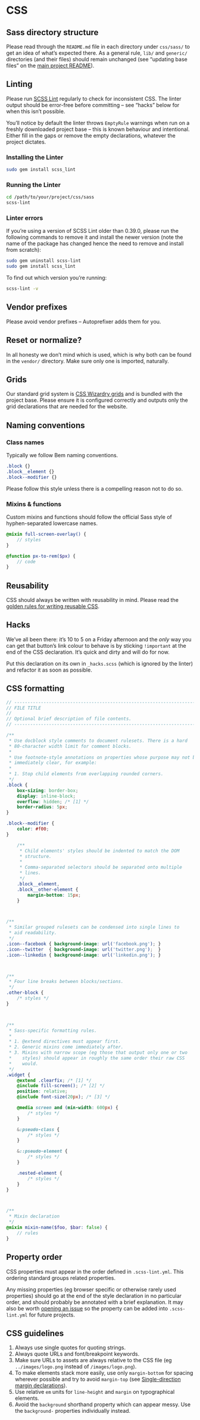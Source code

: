 # CSS

## Sass directory structure

Please read through the `README.md` file in each directory under `css/sass/` to get an idea of what’s expected there. As a general rule, `lib/` and `generic/` directories (and their files) should remain unchanged (see “updating base files” on the [main project README](https://github.com/artworking/base/blob/master/README.md)).

## Linting

Please run [SCSS Lint](https://github.com/brigade/scss-lint) regularly to check for inconsistent CSS. The linter output should be error-free before committing – see “hacks” below for when this isn’t possible.

You’ll notice by default the linter throws `EmptyRule` warnings when run on a freshly downloaded project base – this is known behaviour and intentional. Either fill in the gaps or remove the empty declarations, whatever the project dictates.

### Installing the Linter

```bash
sudo gem install scss_lint
```

### Running the Linter

```bash
cd /path/to/your/project/css/sass
scss-lint
```

### Linter errors

If you’re using a version of SCSS Lint older than 0.39.0, please run the following commands to remove it and install the newer version (note the name of the package has changed hence the need to remove and install from scratch):

```bash
sudo gem uninstall scss-lint
sudo gem install scss_lint
```

To find out which version you’re running:

```bash
scss-lint -v
```

## Vendor prefixes

Please avoid vendor prefixes – Autoprefixer adds them for you.

## Reset or normalize?

In all honesty we don’t mind which is used, which is why both can be found in the `vendor/` directory. Make sure only one is imported, naturally.

## Grids

Our standard grid system is [CSS Wizardry grids](https://github.com/csswizardry/csswizardry-grids) and is bundled with the project base. Please ensure it is configured correctly and outputs only the grid declarations that are needed for the website.

## Naming conventions

### Class names

Typically we follow Bem naming conventions.

```css
.block {}
.block__element {}
.block--modifier {}
```

Please follow this style unless there is a compelling reason not to do so.

### Mixins & functions

Custom mixins and functions should follow the official Sass style of hyphen-separated lowercase names.

```scss
@mixin full-screen-overlay() {
	// styles
}

@function px-to-rem($px) {
	// code
}
```

## Reusability

CSS should always be written with reusability in mind. Please read the [golden rules for writing reusable CSS](http://samhastings.com/guides/reusable-css/).

## Hacks

We’ve all been there: it’s 10 to 5 on a Friday afternoon and the _only_ way you can get that button’s link colour to behave is by sticking `!important` at the end of the CSS declaration. It’s quick and dirty and will do for now.

Put this declaration on its own in `_hacks.scss` (which is ignored by the linter) and refactor it as soon as possible.

## CSS formatting

```scss
// -----------------------------------------------------------------------------
// FILE TITLE
//
// Optional brief description of file contents.
// -----------------------------------------------------------------------------

/**
 * Use docblock style comments to document rulesets. There is a hard
 * 80-character width limit for comment blocks.
 *
 * Use footnote-style annotations on properties whose purpose may not be
 * immediately clear, for example:
 *
 * 1. Stop child elements from overlapping rounded corners.
 */
.block {
    box-sizing: border-box;
    display: inline-block;
    overflow: hidden; /* [1] */
    border-radius: 5px;
}

.block--modifier {
    color: #f00;
}

    /**
     * Child elements' styles should be indented to match the DOM
     * structure.
     *
     * Comma-separated selectors should be separated onto multiple
     * lines.
     */
    .block__element,
    .block__other-element {
        margin-bottom: 15px;
    }



/**
 * Similar grouped rulesets can be condensed into single lines to
 * aid readability.
 */
.icon--facebook { background-image: url('facebook.png'); }
.icon--twitter  { background-image: url('twitter.png');  }
.icon--linkedin { background-image: url('linkedin.png'); }



/**
 * Four line breaks between blocks/sections.
 */
.other-block {
    /* styles */
}



/**
 * Sass-specific formatting rules.
 *
 * 1. @extend directives must appear first.
 * 2. Generic mixins come immediately after.
 * 3. Mixins with narrow scope (eg those that output only one or two
 *    styles) should appear in roughly the same order their raw CSS
 *    would.
 */
.widget {
    @extend .clearfix; /* [1] */
    @include fill-screen(); /* [2] */
    position: relative;
    @include font-size(20px); /* [3] */

    @media screen and (min-width: 600px) {
        /* styles */
    }

    &:pseudo-class {
        /* styles */
    }

    &::pseudo-element {
        /* styles */
    }

    .nested-element {
        /* styles */
    }
}



/**
 * Mixin declaration
 */
@mixin mixin-name($foo, $bar: false) {
	// rules
}
```

## Property order

CSS properties must appear in the order defined in `.scss-lint.yml`. This ordering standard groups related properties.

Any missing properties (eg browser specific or otherwise rarely used properties) should go at the end of the style declaration in no particular order, and should probably be annotated with a brief explanation. It may also be worth [opening an issue](https://github.com/artworking/base/issues/new) so the property can be added into `.scss-lint.yml` for future projects.

## CSS guidelines

1. Always use single quotes for quoting strings.
2. Always quote URLs and font/breakpoint keywords.
3. Make sure URLs to assets are always relative to the CSS file (eg `../images/logo.png` instead of `/images/logo.png`).
4. To make elements stack more easily, use only `margin-bottom` for spacing wherever possible and try to avoid `margin-top` (see [Single-direction margin declarations](http://csswizardry.com/2012/06/single-direction-margin-declarations/)).
5. Use relative `em` units for `line-height` and `margin` on typographical elements.
6. Avoid the `background` shorthand property which can appear messy. Use the `background-` properties individually instead.
